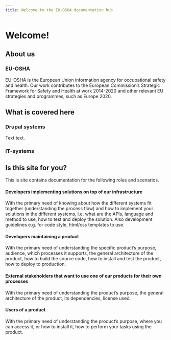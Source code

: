 ```yaml
---
title: Welcome to the EU-OSHA documentation hub
---
```


# Welcome!

## About us

### EU-OSHA

EU-OSHA is the European Union information agency for occupational safety and health. Our work contributes to the European Commission’s Strategic Framework for Safety and Health at work 2014-2020  and other relevant EU strategies and programmes, such as Europe 2020.

## What is covered here

### Drupal systems

Text text.

### IT-systems


## Is this site for you?

This is site contains documentation for the following roles and scenarios.

#### Developers implementing solutions on top of our infrastructure

With the primary need of knowing about how the different systems fit together (understanding the process flow) and how to implement your solutions in the different systems, i.e. what are the APIs, language and method to use, how to test and deploy the solution. Also development guidelines e.g. for code style, html/css templates to use.

#### Developers maintaining a product

With the primary need of understanding the specific product’s purpose, audience, which processes it supports, the general architecture of the product, how to build the source code, how to install and test the product, how to deploy to production.

#### External stakeholders that want to use one of our products for their own processes

With the primary need of understanding the product’s purpose, the general architecture of the product, its dependencies, license used.

#### Users of a product

With the primary need of understanding the product’s purpose, where you can access it, or how to install it, how to perform your tasks using the product.
